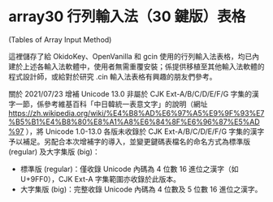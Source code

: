 # array30 行列輸入法（30 鍵版）表格
(Tables of Array Input Method)

這裡儲存了給 OkidoKey、OpenVanilla 和 gcin 使用的行列輸入法表格，均已內建於上述各輸入法軟體中，使用者無需重覆安裝；係提供移植至其他輸入法軟體的程式設計師，或給對於研究 .cin 輸入法表格有興趣的朋友們參考。

關於 2021/07/23 增補 Unicode 13.0 非屬於 CJK Ext-A/B/C/D/E/F/G 字集的漢字一節，係參考維基百科「中日韓統一表意文字」的說明（網址 https://zh.wikipedia.org/wiki/%E4%B8%AD%E6%97%A5%E9%9F%93%E7%B5%B1%E4%B8%80%E8%A1%A8%E6%84%8F%E6%96%87%E5%AD%97 ），將 Unicode 1.0-13.0 各版未收錄於 CJK Ext-A/B/C/D/E/F/G 字集的漢字予以補足。另配合本次增補字的導入，並變更鍵碼表檔名的命名方式為標準版 (regular) 及大字集版 (big)：
* 標準版 (regular)：僅收錄 Unicode 內碼為 4 位數 16 進位之漢字（如 U+9FF0），CJK Ext-A 字集範圍亦收錄於此版本。
* 大字集版 (big)：完整收錄 Unicode 內碼為 4 位數及 5 位數 16 進位之漢字。
